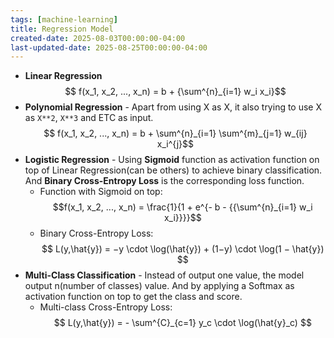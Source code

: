 ```yaml
---
tags: [machine-learning]
title: Regression Model
created-date: 2025-08-03T00:00:00-04:00
last-updated-date: 2025-08-25T00:00:00-04:00
---
```


- **Linear Regression**
	$$ f(x_1, x_2, ..., x_n) = b + {\sum^{n}_{i=1} w_i x_i}$$
- **Polynomial Regression** - Apart from using X as X, it also trying to use X as `X**2`, `X**3` and ETC as input.
	$$ f(x_1, x_2, ..., x_n) = b + \sum^{n}_{i=1} \sum^{m}_{j=1} w_{ij} x_i^{j}$$
- **Logistic Regression** - Using **Sigmoid** function as activation function on top of Linear Regression(can be others) to achieve binary classification. And **Binary Cross-Entropy Loss** is the corresponding loss function.
	- Function with Sigmoid on top:
	  $$f(x_1, x_2, ..., x_n) = \frac{1}{1 + e^{- b - {{\sum^{n}_{i=1} w_i x_i}}}}$$
	- Binary Cross-Entropy Loss:
	  $$ L(y,\hat{y​}) = −y \cdot \log(\hat{y}​) + (1−y) \cdot \log(1 − \hat{y}​) $$
- **Multi-Class Classification** - Instead of output one value, the model output n(number of classes) value. And by applying a Softmax as activation function on top to get the class and score.
	- Multi-class Cross-Entropy Loss:
	  $$ L(y,\hat{y​}) = - \sum^{C}_{c=1} y_c \cdot \log(\hat{y}_c) $$